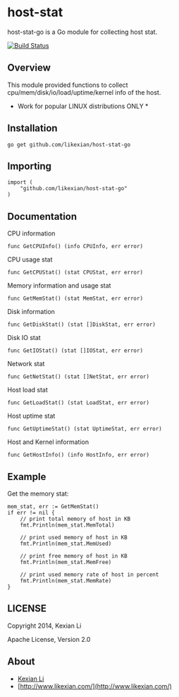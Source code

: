 # host-stat

host-stat-go is a Go module for collecting host stat.

[![Build Status](https://secure.travis-ci.org/likexian/host-stat-go.png)](https://secure.travis-ci.org/likexian/host-stat-go)

## Overview

This module provided functions to collect cpu/mem/disk/io/load/uptime/kernel info of the host.

* Work for popular LINUX distributions ONLY *

## Installation

    go get github.com/likexian/host-stat-go

## Importing

    import (
        "github.com/likexian/host-stat-go"
    )

## Documentation

CPU information

    func GetCPUInfo() (info CPUInfo, err error)

CPU usage stat

    func GetCPUStat() (stat CPUStat, err error)

Memory information and usage stat

    func GetMemStat() (stat MemStat, err error)

Disk information

    func GetDiskStat() (stat []DiskStat, err error)

Disk IO stat

    func GetIOStat() (stat []IOStat, err error)

Network stat

    func GetNetStat() (stat []NetStat, err error)

Host load stat

    func GetLoadStat() (stat LoadStat, err error)

Host uptime stat

    func GetUptimeStat() (stat UptimeStat, err error)

Host and Kernel information

    func GetHostInfo() (info HostInfo, err error)

## Example

Get the memory stat:

    mem_stat, err := GetMemStat()
    if err != nil {
        // print total memory of host in KB
        fmt.Println(mem_stat.MemTotal)

        // print used memory of host in KB
        fmt.Println(mem_stat.MemUsed)

        // print free memory of host in KB
        fmt.Println(mem_stat.MemFree)

        // print used memory rate of host in percent
        fmt.Println(mem_stat.MemRate)
    }

## LICENSE

Copyright 2014, Kexian Li

Apache License, Version 2.0

## About

- [Kexian Li](http://github.com/likexian)
- [http://www.likexian.com/](http://www.likexian.com/)
